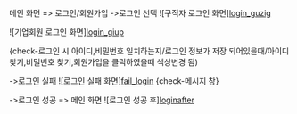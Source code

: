 메인 화면 => 로그인/회원가입
->로그인 선택
![구직자 로그인 화면][login_guzig](https://github.com/yyujjin/jjob-korea/assets/167828774/619df754-d924-4a51-bed9-1f5e573cbfc7)

![기업회원 로그인 화면][login_giup](https://github.com/yyujjin/jjob-korea/assets/167828774/1cdb1a09-9070-4640-a56b-23deec47239e)

{check-로그인 시 아이디,비밀번호 일치하는지/로그인 정보가 저장 되어있을때/아이디 찾기,비밀번호 찾기,회원가입을 클릭하였을때 색상변경 됨)

->로그인 실패
![로그인 실패 화면][fail_login](https://github.com/yyujjin/jjob-korea/assets/167828774/bea274d0-0558-4dc9-bc07-4cfeb4688971)
{check-메시지 창}

->로그인 성공 => 메인 화면
![로그인 성공 후][loginafter](https://github.com/yyujjin/jjob-korea/assets/167828774/0910112a-1d50-42dd-ab75-cc8b7c23b761)

